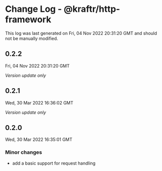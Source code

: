 # Change Log - @kraftr/http-framework

This log was last generated on Fri, 04 Nov 2022 20:31:20 GMT and should not be manually modified.

## 0.2.2
Fri, 04 Nov 2022 20:31:20 GMT

_Version update only_

## 0.2.1
Wed, 30 Mar 2022 16:36:02 GMT

_Version update only_

## 0.2.0
Wed, 30 Mar 2022 16:35:01 GMT

### Minor changes

- add a basic support for request handling

